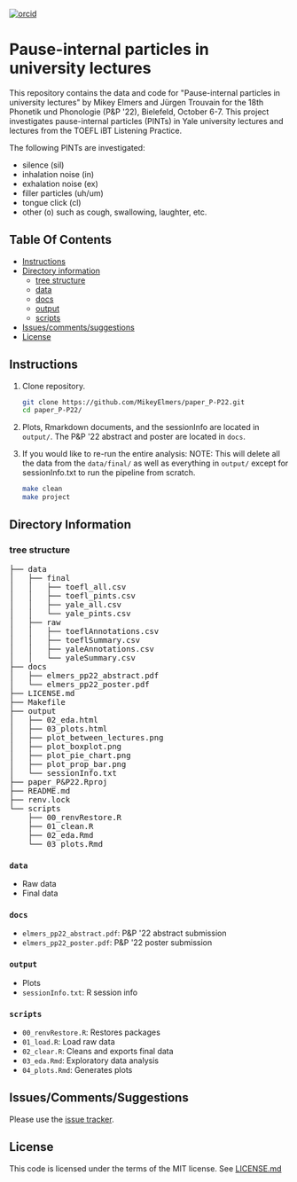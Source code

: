 [![orcid](https://img.shields.io/badge/ORCID-0000--0002--3929--788X-green?style=plastic&logo=orcid&url=https://orcid.org/0000-0002-3929-788X)](https://orcid.org/0000-0002-3929-788X)

# Pause-internal particles in university lectures
This repository contains the data and code for "Pause-internal particles in university lectures" by Mikey Elmers and Jürgen Trouvain for the 18th Phonetik und Phonologie (P&P '22), Bielefeld, October 6-7. This project investigates pause-internal particles (PINTs) in Yale university lectures and lectures from the TOEFL iBT Listening Practice.

The following PINTs are investigated: 

* silence (sil)
* inhalation noise (in)
* exhalation noise (ex)
* filler particles (uh/um)
* tongue click (cl)
* other (o) such as cough, swallowing, laughter, etc.

## Table Of Contents

- [Instructions](#instructions)
- [Directory information](#directory-information)
    * [tree structure](#tree-structure)
    * [data](#data)
    * [docs](#docs)
    * [output](#output)
    * [scripts](#scripts)
- [Issues/comments/suggestions](#issuescommentssuggestions)
- [License](#license)

## Instructions
1. Clone repository.
   ```bash
   git clone https://github.com/MikeyElmers/paper_P-P22.git
   cd paper_P-P22/
   ```
2. Plots, Rmarkdown documents, and the sessionInfo are located in `output/`. The P&P '22 abstract and poster are located in `docs`.

3. If you would like to re-run the entire analysis: 
NOTE: This will delete all the data from the `data/final/` as well as everything in `output/` except for sessionInfo.txt to run the pipeline from scratch. 
   ```bash
   make clean
   make project
   ```

## Directory Information
### tree structure
<pre>
├── data
│   ├── final
│   │   ├── toefl_all.csv
│   │   ├── toefl_pints.csv
│   │   ├── yale_all.csv
│   │   └── yale_pints.csv
│   ├── raw
│   │   ├── toeflAnnotations.csv
│   │   ├── toeflSummary.csv
│   │   ├── yaleAnnotations.csv
│   │   └── yaleSummary.csv
├── docs
│   ├── elmers_pp22_abstract.pdf
│   └── elmers_pp22_poster.pdf
├── LICENSE.md
├── Makefile
├── output
│   ├── 02_eda.html
│   ├── 03_plots.html
│   ├── plot_between_lectures.png
│   ├── plot_boxplot.png
│   ├── plot_pie_chart.png
│   ├── plot_prop_bar.png
│   └── sessionInfo.txt
├── paper_P&P22.Rproj
├── README.md
├── renv.lock
└── scripts
    ├── 00_renvRestore.R
    ├── 01_clean.R
    ├── 02_eda.Rmd
    └── 03_plots.Rmd
</pre>

### `data`
- Raw data
- Final data

### `docs`
- `elmers_pp22_abstract.pdf`: P&P '22 abstract submission
- `elmers_pp22_poster.pdf`: P&P '22 poster submission

### `output`
- Plots
- `sessionInfo.txt`: R session info

### `scripts`
- `00_renvRestore.R`: Restores packages
- `01_load.R`: Load raw data
- `02_clear.R`: Cleans and exports final data
- `03_eda.Rmd`: Exploratory data analysis
- `04_plots.Rmd`: Generates plots

## Issues/Comments/Suggestions
Please use the [issue tracker](https://github.com/MikeyElmers/paper_P-P22/issues).

## License
This code is licensed under the terms of the MIT license. See [LICENSE.md](https://github.com/MikeyElmers/paper_P-P22/blob/master/LICENSE.md)



